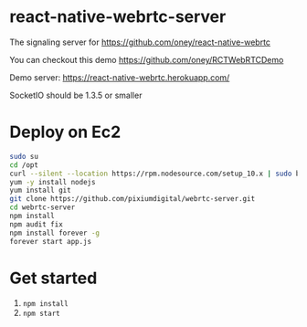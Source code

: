 # react-native-webrtc-server
The signaling server for https://github.com/oney/react-native-webrtc

You can checkout this demo https://github.com/oney/RCTWebRTCDemo

Demo server: https://react-native-webrtc.herokuapp.com/

SocketIO should be 1.3.5 or smaller

# Deploy on Ec2

```sh
sudo su
cd /opt
curl --silent --location https://rpm.nodesource.com/setup_10.x | sudo bash -
yum -y install nodejs
yum install git
git clone https://github.com/pixiumdigital/webrtc-server.git
cd webrtc-server
npm install
npm audit fix
npm install forever -g
forever start app.js
```

# Get started

1. `npm install`
2. `npm start`
